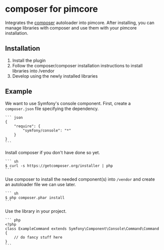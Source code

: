 composer for pimcore
====================

Integrates the [composer](http://getcomposer.org/) autoloader into pimcore. After installing, you can manage libraries with composer and use them with your pimcore installation.

Installation
------------

1. Install the plugin
2. Follow the composer/composer installation instructions to install libraries into /vendor
3. Develop using the newly installed libraries

Example
-------

We want to use Symfony's console component. First, create a `composer.json` file specifying the dependency.

    ``` json
    {
        "require": {
            "symfony/console": "*"
        }
    }
    ```

Install composer if you don't have done so yet.

    ``` sh
    $ curl -s https://getcomposer.org/installer | php
    ```

Use composer to install the needed component(s) into `/vendor` and create an autoloader file we can use later.

    ``` sh
    $ php composer.phar install
    ```

Use the library in your project.

    ``` php
    <?php
    class ExampleCommand extends Symfony\Component\Console\Command\Command
    {
        // do fancy stuff here
    }
    ```
